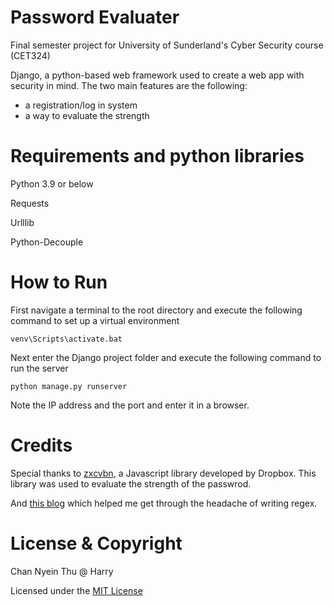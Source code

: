 # Password Evaluater 
Final semester project for University of Sunderland's Cyber Security course (CET324)

Django, a python-based web framework used to create a web app with security in mind. The two main features are the following: 
- a registration/log in system
- a way to evaluate the strength 

# Requirements and  python libraries 
Python 3.9 or below

Requests

Urlllib

Python-Decouple

# How to Run
First navigate a terminal to the root directory and execute the following command to set up a virtual environment
```
venv\Scripts\activate.bat
```
Next enter the Django project folder and execute the following command to run the server
```
python manage.py runserver
```
Note the IP address and the port and enter it in a browser. 
# Credits
Special thanks to [zxcvbn](https://github.com/dropbox/zxcvbn), a Javascript library developed by Dropbox. This library was used to evaluate the strength of the passwrod. 

And [this blog](https://www.ocpsoft.org/tutorials/regular-expressions/password-regular-expression/) which helped me get through the headache of writing regex. 

# License & Copyright

Chan Nyein Thu @ Harry 

Licensed under the [MIT License](LICENSE) 
